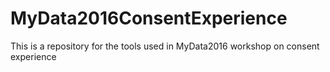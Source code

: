 # MyData2016ConsentExperience
This is a repository for the tools used in MyData2016 workshop on consent experience

